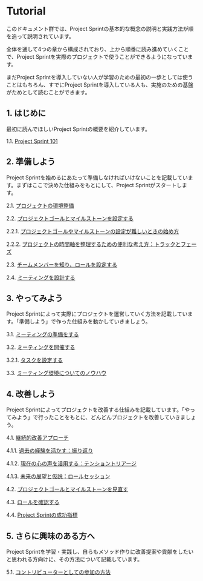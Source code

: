 # Tutorial

このドキュメント群では、Project Sprintの基本的な概念の説明と実践方法が順を追って説明されています。

全体を通して4つの章から構成されており、上から順番に読み進めていくことで、Project Sprintを実際のプロジェクトで使うことができるようになっています。

まだProject Sprintを導入していない人が学習のための最初の一歩としては使うことはもちろん、すでにProject Sprintを導入している人も、実施のための基盤がためとして読むことができます。

## **1. はじめに**

最初に読んでほしいProject Sprintの概要を紹介しています。

1.1. [Project Sprint 101](section1-1.md)

## **2. 準備しよう**

Project Sprintを始めるにあたって準備しなければいけないことを記載しています。まずはここで決めた仕組みをもとにして、Project Sprintがスタートします。

2.1. [プロジェクトの環境整備](../../ja-v3.0.0-alpha/tutorial/section2-0.md)

2.2. [プロジェクトゴールとマイルストーンを設定する](../../ja-v3.0.0-alpha/tutorial/section2-1.md)

2.2.1. [プロジェクトゴールやマイルストーンの設定が難しいときの始め方](../../ja-v3.0.0-alpha/tutorial/section2-1-1.md)

2.2.2. [プロジェクトの時間軸を整理するための便利な考え方：トラックとフェーズ](../../ja-v3.0.0-alpha/tutorial/section2-1-2.md)

2.3. [チームメンバーを知り、ロールを設定する](../../ja-v3.0.0-alpha/tutorial/section2-2.md)

2.4. [ミーティングを設計する](section2-3.md)

## **3. やってみよう**

Project Sprintによって実際にプロジェクトを運営していく方法を記載しています。「準備しよう」で作った仕組みを動かしていきましょう。

3.1. [ミーティングの準備をする](../../ja-v3.0.0-alpha/tutorial/section3-1.md)

3.2. [ミーティングを開催する](../../ja-v3.0.0-alpha/tutorial/section3-2.md)

3.2.1. [タスクを設定する](../../ja-v3.0.0-alpha/tutorial/section3-2-1.md)

3.3. [ミーティング環境についてのノウハウ](../../ja-v3.0.0-alpha/tutorial/section3-3.md)

## **4. 改善しよう**

Project Sprintによってプロジェクトを改善する仕組みを記載しています。「やってみよう」で行ったことをもとに、どんどんプロジェクトを改善していきましょう。

4.1. [継続的改善アプローチ](../../ja-v3.0.0-alpha/tutorial/section4-1.md)

4.1.1. [過去の経験を活かす：振り返り](section4-1-1.md)

4.1.2. [現在の心の声を活用する：テンショントリアージ](section4-1-2.md)

4.1.3. [未来の展望と仮説：ロールセッション](section4-1-3.md)

4.2. [プロジェクトゴールとマイルストーンを見直す](section4-2.md)

4.3. [ロールを確認する](../../ja-v3.0.0-alpha/tutorial/section4-3.md)

4.4. [Project Sprintの成功指標](section4-4.md)

## **5. さらに興味のある方へ**

Project Sprintを学習・実践し、自らもメソッド作りに改善提案や貢献をしたいと思われる方向けに、その方法について記載しています。

5.1. [コントリビューターとしての参加の方法](../../contributing.md)
